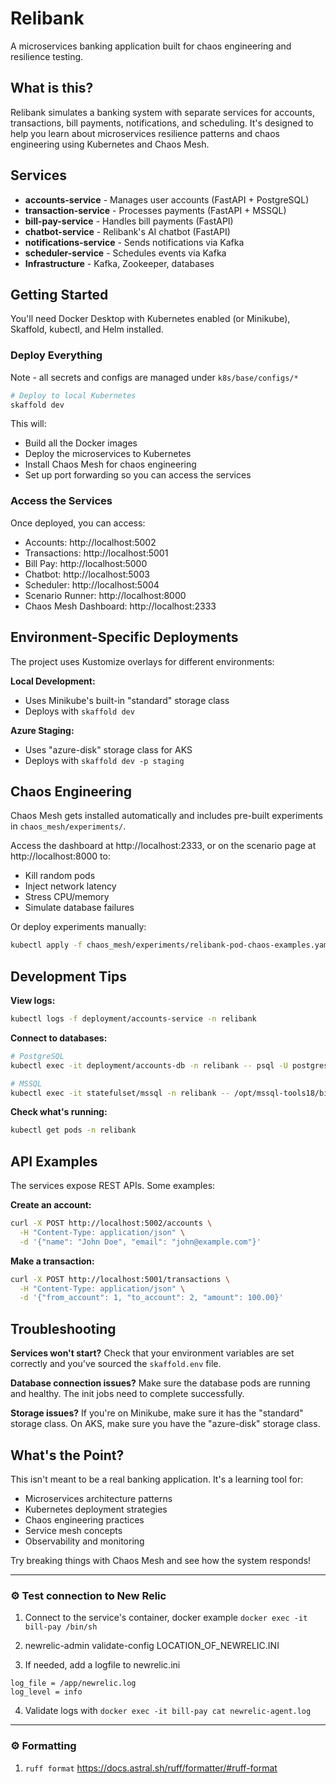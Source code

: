 # Relibank

A microservices banking application built for chaos engineering and resilience testing.

## What is this?

Relibank simulates a banking system with separate services for accounts, transactions, bill payments, notifications, and scheduling. It's designed to help you learn about microservices resilience patterns and chaos engineering using Kubernetes and Chaos Mesh.

## Services

- **accounts-service** - Manages user accounts (FastAPI + PostgreSQL)
- **transaction-service** - Processes payments (FastAPI + MSSQL)  
- **bill-pay-service** - Handles bill payments (FastAPI)
- **chatbot-service** - Relibank's AI chatbot (FastAPI)
- **notifications-service** - Sends notifications via Kafka
- **scheduler-service** - Schedules events via Kafka
- **Infrastructure** - Kafka, Zookeeper, databases

## Getting Started

You'll need Docker Desktop with Kubernetes enabled (or Minikube), Skaffold, kubectl, and Helm installed.


### Deploy Everything
Note - all secrets and configs are managed under `k8s/base/configs/*`

```bash
# Deploy to local Kubernetes
skaffold dev
```

This will:
- Build all the Docker images
- Deploy the microservices to Kubernetes
- Install Chaos Mesh for chaos engineering
- Set up port forwarding so you can access the services

### Access the Services

Once deployed, you can access:
- Accounts: http://localhost:5002
- Transactions: http://localhost:5001  
- Bill Pay: http://localhost:5000
- Chatbot: http://localhost:5003
- Scheduler: http://localhost:5004
- Scenario Runner: http://localhost:8000
- Chaos Mesh Dashboard: http://localhost:2333

## Environment-Specific Deployments

The project uses Kustomize overlays for different environments:

**Local Development:**
- Uses Minikube's built-in "standard" storage class
- Deploys with `skaffold dev`

**Azure Staging:**  
- Uses "azure-disk" storage class for AKS
- Deploys with `skaffold dev -p staging`

## Chaos Engineering

Chaos Mesh gets installed automatically and includes pre-built experiments in `chaos_mesh/experiments/`. 

Access the dashboard at http://localhost:2333, or on the scenario page at http://localhost:8000 to:
- Kill random pods
- Inject network latency
- Stress CPU/memory
- Simulate database failures

Or deploy experiments manually:
```bash
kubectl apply -f chaos_mesh/experiments/relibank-pod-chaos-examples.yaml
```

## Development Tips

**View logs:**
```bash
kubectl logs -f deployment/accounts-service -n relibank
```

**Connect to databases:**
```bash
# PostgreSQL
kubectl exec -it deployment/accounts-db -n relibank -- psql -U postgres -d accountsdb

# MSSQL  
kubectl exec -it statefulset/mssql -n relibank -- /opt/mssql-tools18/bin/sqlcmd -S localhost -U SA -C
```

**Check what's running:**
```bash
kubectl get pods -n relibank
```

## API Examples

The services expose REST APIs. Some examples:

**Create an account:**
```bash
curl -X POST http://localhost:5002/accounts \
  -H "Content-Type: application/json" \
  -d '{"name": "John Doe", "email": "john@example.com"}'
```

**Make a transaction:**
```bash  
curl -X POST http://localhost:5001/transactions \
  -H "Content-Type: application/json" \
  -d '{"from_account": 1, "to_account": 2, "amount": 100.00}'
```

## Troubleshooting

**Services won't start?** Check that your environment variables are set correctly and you've sourced the `skaffold.env` file.

**Database connection issues?** Make sure the database pods are running and healthy. The init jobs need to complete successfully.

**Storage issues?** If you're on Minikube, make sure it has the "standard" storage class. On AKS, make sure you have the "azure-disk" storage class.

## What's the Point?

This isn't meant to be a real banking application. It's a learning tool for:
- Microservices architecture patterns
- Kubernetes deployment strategies  
- Chaos engineering practices
- Service mesh concepts
- Observability and monitoring

Try breaking things with Chaos Mesh and see how the system responds!

---

### ⚙️ Test connection to New Relic

1. Connect to the service's container, docker example `docker exec -it bill-pay /bin/sh`

2. newrelic-admin validate-config LOCATION_OF_NEWRELIC.INI

3. If needed, add a logfile to newrelic.ini
```[newrelic]
log_file = /app/newrelic.log
log_level = info
```

4. Validate logs with ```docker exec -it bill-pay cat newrelic-agent.log```

---

### ⚙️ Formatting

1. ```ruff format``` https://docs.astral.sh/ruff/formatter/#ruff-format 
